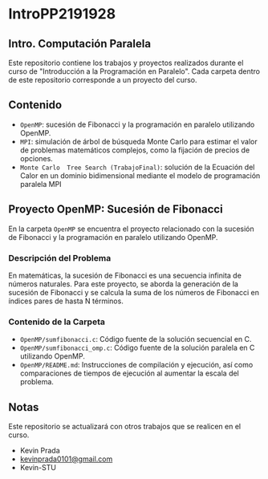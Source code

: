 # IntroPP2191928

## Intro. Computación Paralela

Este repositorio contiene los trabajos y proyectos realizados durante el curso de "Introducción a la Programación en Paralelo". Cada carpeta dentro de este repositorio corresponde a un proyecto del curso.

## Contenido

- `OpenMP`: sucesión de Fibonacci y la programación en paralelo utilizando OpenMP.
- `MPI`: simulación de árbol de búsqueda Monte Carlo para estimar el valor de problemas matemáticos complejos, como la fijación de precios de opciones.
- `Monte Carlo  Tree Search (TrabajoFinal)`: solución de la Ecuación del Calor en un dominio bidimensional mediante el modelo de programación paralela MPI 

## Proyecto OpenMP: Sucesión de Fibonacci

En la carpeta `OpenMP` se encuentra el proyecto relacionado con la sucesión de Fibonacci y la programación en paralelo utilizando OpenMP.

### Descripción del Problema

En matemáticas, la sucesión de Fibonacci es una secuencia infinita de números naturales. Para este proyecto, se aborda la generación de la sucesión de Fibonacci y se calcula la suma de los números de Fibonacci en índices pares de hasta N términos.

### Contenido de la Carpeta

- `OpenMP/sumfibonacci.c`: Código fuente de la solución secuencial en C.
- `OpenMP/sumfibonacci_omp.c`: Código fuente de la solución paralela en C utilizando OpenMP.
- `OpenMP/README.md`: Instrucciones de compilación y ejecución, así como comparaciones de tiempos de ejecución al aumentar la escala del problema.

## Notas

Este repositorio se actualizará con otros trabajos que se realicen en el curso.


- Kevin Prada
- kevinprada0101@gmail.com
- Kevin-STU

